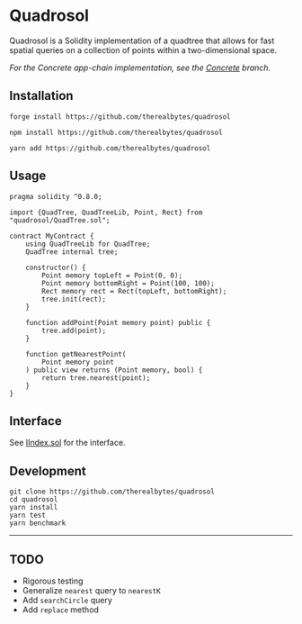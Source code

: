# Quadrosol

Quadrosol is a Solidity implementation of a quadtree that allows for fast spatial queries on a collection of points within a two-dimensional space.

*For the Concrete app-chain implementation, see the [Concrete](https://github.com/therealbytes/quadrosol/tree/concrete) branch.*

## Installation

`forge install https://github.com/therealbytes/quadrosol`

`npm install https://github.com/therealbytes/quadrosol`

`yarn add https://github.com/therealbytes/quadrosol`

## Usage

```solidity
pragma solidity ^0.8.0;

import {QuadTree, QuadTreeLib, Point, Rect} from "quadrosol/QuadTree.sol";

contract MyContract {
    using QuadTreeLib for QuadTree;
    QuadTree internal tree;

    constructor() {
        Point memory topLeft = Point(0, 0);
        Point memory bottomRight = Point(100, 100);
        Rect memory rect = Rect(topLeft, bottomRight);
        tree.init(rect);
    }

    function addPoint(Point memory point) public {
        tree.add(point);
    }

    function getNearestPoint(
        Point memory point
    ) public view returns (Point memory, bool) {
        return tree.nearest(point);
    }
}
```

## Interface

See [IIndex.sol](src/interfaces/IIndex.sol) for the interface.

## Development

```
git clone https://github.com/therealbytes/quadrosol
cd quadrosol
yarn install
yarn test
yarn benchmark
```

-------

## TODO

- Rigorous testing
- Generalize `nearest` query to `nearestK`
- Add `searchCircle` query
- Add `replace` method
